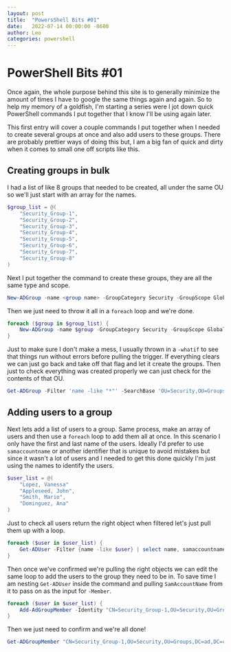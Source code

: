 ```yaml
---
layout: post
title:  "PowersShell Bits #01"
date:   2022-07-14 00:00:00 -0600
author: Leo
categories: powershell
---
```


# PowerShell Bits \#01

Once again, the whole purpose behind this site is to generally minimize the amount of times I have to google the same things again and again. So to help my memory of a goldfish, I'm starting a series were I jot down quick PowerShell commands I put together that I know I'll be using again later.

This first entry will cover a couple commands I put together when I needed to create several groups at once and also add users to these groups. There are probably prettier ways of doing this but, I am a big fan of quick and dirty when it comes to small one off scripts like this.



## Creating groups in bulk

I had a list of like 8 groups that needed to be created, all under the same OU so we'll just start with an array for the names.

```powershell
$group_list = @(
	"Security_Group-1",
	"Security_Group-2",
	"Security_Group-3",
	"Security_Group-4",
	"Security_Group-5",
	"Security_Group-6",
	"Security_Group-7",
	"Security_Group-8"
)
```

Next I put together the command to create these groups, they are all the same type and scope.

```powershell
New-ADGroup -name <group name> -GroupCategory Security -GroupScope Global -Path "OU=Security,OU=Groups,DC=ad,DC=catorce,DC=uno"
```

Then we just need to throw it all in a `foreach` loop and we're done.

```powershell
foreach ($group in $group_list) {
	New-ADGroup -name $group -GroupCategory Security -GroupScope Global -Path 		"OU=Security,OU=Groups,DC=ad,DC=catorce,DC=uno" -whatif
}
```

Just to make sure I don't make a mess, I usually thrown in a `-whatif` to see that things run without errors before pulling the trigger. If everything clears we can just go back and take off that flag and let it create the groups. Then just to check everything was created properly we can just check for the contents of that OU.

```powershell
Get-ADGroup -Filter 'name -like "*"' -SearchBase 'OU=Security,OU=Groups,DC=ad,DC=catorce,DC=uno' | select name
```



## Adding users to a group

Next lets add a list of users to a group. Same process, make an array of users and then use a `foreach` loop to add them all at once. In this scenario I only have the first and last name of the users. Ideally I'd prefer to use `samaccountname` or another identifier that is unique to avoid mistakes but since it wasn't a lot of users and I needed to get this done quickly I'm just using the names to identify the users.

```powershell
$user_list = @(
	"Lopez, Vanessa"
	"Appleseed, John",
	"Smith, Mario",
	"Dominguez, Ana"
)
```

Just to check all users return the right object when filtered let's just pull them up with a loop.

```powershell
foreach ($user in $user_list) {
	Get-ADUser -Filter {name -like $user} | select name, samaccountname
}
```

Then once we've confirmed we're pulling the right objects we can edit the same loop to add the users to the group they need to be in. To save time I am nesting `Get-ADUser` inside the command and pulling `SamAccountName` from it to pass on as the input for `-Member`.

```powershell
foreach ($user in $user_list) {
	Add-AdGroupMember -Identity "CN=Security_Group-1,OU=Security,OU=Groups,DC=ad,DC=catorce,DC=uno" -Members (Get-ADUser -filter {name -like $user}).samaccountname -whatif
}
```

Then we just need to confirm and we're all done!

```powershell
Get-ADGroupMember "CN=Security_Group-1,OU=Security,OU=Groups,DC=ad,DC=catorce,DC=uno"
```

